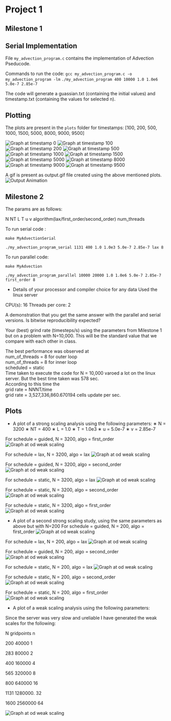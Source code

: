 # Project 1

## Milestone 1

## Serial Implementation

File `my_advection_program.c` contains the implementation of Advection Pseducode.

Commands to run the code:
`gcc my_advection_program.c -o my_advection_program -lm`
`./my_advection_program 400 10000 1.0 1.0e6 5.0e-7 2.85e-7`

The code will generate a guassian.txt (containing the initial values) and timestamp.txt (containing the values for selected n).

## Plotting

The plots are present in the `plots` folder for timestamps:
[100, 200, 500, 1000, 1500, 5000, 8000, 9000, 9500]

![Graph at timestamp 0](./scripts/plots/image0.png)
![Graph at timestamp 100](./scripts/plots/image1.png)
![Graph at timestamp 200](./scripts/plots/image2.png)
![Graph at timestamp 500](./scripts/plots/image3.png)
![Graph at timestamp 1000](./scripts/plots/image4.png)
![Graph at timestamp 1500](./scripts/plots/image5.png)
![Graph at timestamp 5000](./scripts/plots/image6.png)
![Graph at timestamp 8000](./scripts/plots/image7.png)
![Graph at timestamp 9000](./scripts/plots/image8.png)
![Graph at timestamp 9500](./scripts/plots/image9.png)

A gif is present as output.gif file created using the above mentioned plots.
![Output Animation](output.gif)


## Milestone 2

The params are as follows:

N NT L T u v algorithm(lax/first_order/second_order) num_threads

To run serial code :

`make MyAdvectionSerial`

`./my_advection_program_serial 1131 400 1.0 1.0e3 5.0e-7 2.85e-7 lax 8`

To run parallel code:

`make MyAdvection`

`./my_advection_program_parallel 10000 20000 1.0 1.0e6 5.0e-7 2.85e-7 first_order 8`

- Details of your processor and compiler choice for any data
Used the linux server

CPU(s): 16
Threads per core: 2 <br />

A demonstration that you get the same answer with the parallel and serial versions. Is bitwise
reproducibility expected?<br />

Your (best) grind rate (timesteps/s) using the parameters from Milestone 1 but on a problem with
N=10,000. This will be the standard value that we compare with each other in class.<br />

The best performance was observed at <br />
num_of_threads = 8 for outer loop <br />
num_of_threads = 8 for inner loop <br />
scheduled = static <br />
Time taken to execute the code for N = 10,000 varoed a lot on the linux server. But the best time taken was 578 sec.<br />
According to this time the <br />
grid rate = N*N*NT/time <br />
grid rate = 3,527,336,860.670194 cells update per sec.<br />

## Plots

- A plot of a strong scaling analysis using the following parameters:
∗ N = 3200
∗ NT = 400
∗ L = 1.0
∗ T = 1.0e3
∗ u = 5.0e-7
∗ v = 2.85e-7

For schedule = guided, N = 3200, algo = first_order
![Graph at od weak scaling](./milestone2/images/3200N_first_order_guided.png)

For schedule = lax, N = 3200, algo = lax
![Graph at od weak scaling](./milestone2/images/3200N_lax_guided.png)

For schedule = guided, N = 3200, algo = second_order
![Graph at od weak scaling](./milestone2/images/3200N_second_order_guided.png)

For schedule = static, N = 3200, algo = lax
![Graph at od weak scaling](./milestone2/images/3200N_lax_static.png)


For schedule = static, N = 3200, algo = second_order
![Graph at od weak scaling](./milestone2/images/3200N_second_order_static.png)

For schedule = static, N = 3200, algo = first_order
![Graph at od weak scaling](./milestone2/images/3200N_first_order_static.png)


- A plot of a second strong scaling study, using the same parameters as above but with N=200
For schedule = guided, N = 200, algo = first_order
![Graph at od weak scaling](./milestone2/images/3200N_first_order_guided.png)

For schedule = lax, N = 200, algo = lax
![Graph at od weak scaling](./milestone2/images/200N_lax_guided.png)

For schedule = guided, N = 200, algo = second_order
![Graph at od weak scaling](./milestone2/images/200N_second_order_guided.png)

For schedule = static, N = 200, algo = lax
![Graph at od weak scaling](./milestone2/images/200N_lax_static.png)


For schedule = static, N = 200, algo = second_order
![Graph at od weak scaling](./milestone2/images/200N_second_order_static.png)

For schedule = static, N = 200, algo = first_order
![Graph at od weak scaling](./milestone2/images/200N_first_order_static.png)


- A plot of a weak scaling analysis using the following parameters:

Since the server was very slow and ureliable I have generated the weak scales for the following:

N        gridpoints      n

200       40000          1

283       80000          2

400       160000         4

565       320000         8

800       640000         16

1131      1280000.       32

1600      2560000        64

![Graph at od weak scaling](./milestone2/images/weak_scale.png)



